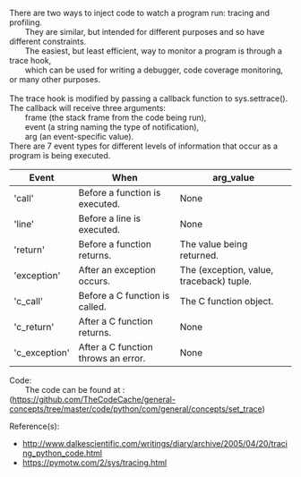 There are two ways to inject code to watch a program run: tracing and profiling.   
  They are similar, but intended for different purposes and so have different constraints.   
  The easiest, but least efficient, way to monitor a program is through a trace hook,   
  which can be used for writing a debugger, code coverage monitoring, or many other purposes.  
    
The trace hook is modified by passing a callback function to sys.settrace().   
The callback will receive three arguments:  
  frame (the stack frame from the code being run),   
  event (a string naming the type of notification),   
  arg (an event-specific value).   
There are 7 event types for different levels of information that occur as a program is being executed.  
  
Event|When|arg_value  
-----|----|---------
'call'|Before a function is executed.|None  
'line'|Before a line is executed.|None  
'return'|Before a function returns.|The value being returned.  
'exception'|After an exception occurs.|The (exception, value, traceback) tuple.  
'c_call'|Before a C function is called.|The C function object.  
'c_return'|After a C function returns.|None  
'c_exception'|After a C function throws an error.|None  
  
Code:  
  The code can be found at : (https://github.com/TheCodeCache/general-concepts/tree/master/code/python/com/general/concepts/set_trace)  
  
Reference(s):  
- http://www.dalkescientific.com/writings/diary/archive/2005/04/20/tracing_python_code.html  
- https://pymotw.com/2/sys/tracing.html  
